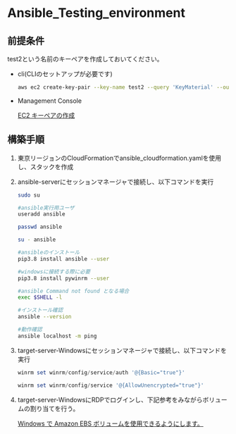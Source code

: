 # Ansible_Testing_environment

## 前提条件

test2という名前のキーペアを作成しておいてください。

* cli(CLIのセットアップが必要です)

    ```sh
    aws ec2 create-key-pair --key-name test2 --query 'KeyMaterial' --output text > ~/.ssh/test2.pem
    ```

* Management Console

    [EC2 キーペアの作成](https://docs.aws.amazon.com/ja_jp/AWSEC2/latest/WindowsGuide/ec2-key-pairs.html#prepare-key-pair)

## 構築手順

1. 東京リージョンのCloudFormationでansible_cloudformation.yamlを使用し、スタックを作成
2. ansible-serverにセッションマネージャで接続し、以下コマンドを実行

    ```sh
    sudo su

    #ansible実行用ユーザ
    useradd ansible

    passwd ansible

    su - ansible

    #ansibleのインストール
    pip3.8 install ansible --user

    #windowsに接続する際に必要
    pip3.8 install pywinrm --user

    #ansible Command not found となる場合
    exec $SHELL -l

    #インストール確認
    ansible --version

    #動作確認
    ansible localhost -m ping

    ```

3. target-server-Windowsにセッションマネージャで接続し、以下コマンドを実行

    ```powershell
    winrm set winrm/config/service/auth '@{Basic="true"}'

    winrm set winrm/config/service '@{AllowUnencrypted="true"}'
    ```

4. target-server-WindowsにRDPでログインし、下記参考をみながらボリュームの割り当てを行う。

    [Windows で Amazon EBS ボリュームを使用できるようにします。](https://docs.aws.amazon.com/ja_jp/AWSEC2/latest/WindowsGuide/ebs-using-volumes.html)
